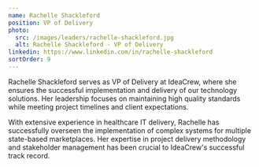 ```yaml
---
name: Rachelle Shackleford
position: VP of Delivery
photo:
  src: /images/leaders/rachelle-shackleford.jpg
  alt: Rachelle Shackleford - VP of Delivery
linkedin: https://www.linkedin.com/in/rachelle-shackleford
sortOrder: 9
---
```


Rachelle Shackleford serves as VP of Delivery at IdeaCrew, where she ensures the successful implementation and delivery of our technology solutions. Her leadership focuses on maintaining high quality standards while meeting project timelines and client expectations.

With extensive experience in healthcare IT delivery, Rachelle has successfully overseen the implementation of complex systems for multiple state-based marketplaces. Her expertise in project delivery methodology and stakeholder management has been crucial to IdeaCrew's successful track record.
